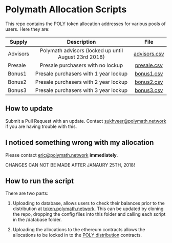 # Polymath Allocation Scripts

This repo contains the POLY token allocation addresses for various pools of users. Here they are:

| Supply        | Description           | File  |
| ------------- |:-------------:|:-----:|
| Advisors | Polymath advisors (locked up until August 23rd 2018) | [advisors.csv](/data/advisors.csv)|
| Presale | Presale purchasers with no lockup | [presale.csv](/data/presale.csv) |
| Bonus1 | Presale purchasers with 1 year lockup | [bonus1.csv](/data/bonus1.csv) |
| Bonus2 | Presale purchasers with 2 year lockup | [bonus2.csv](/data/bonus2.csv) |
| Bonus3 | Presale purchasers with 3 year lockup | [bonus3.csv](data/bonus3.csv) |

## How to update

Submit a Pull Request with an update. Contact sukhveer@polymath.network if you are having trouble with this.

## I noticed something wrong with my allocation

Please contact eric@polymath.network **immediately**.

CHANGES CAN NOT BE MADE AFTER JANAURY 25TH, 2018!

## How to run the script

There are two parts:

1) Uploading to database, allows users to check their balances prior to the distribution at [token.polymath.network](https://token.polymath.network). This can be updated by cloning the repo, dropping the config files into this folder and calling each script in the /database folder.

2) Uploading the allocations to the ethereum contracts allows the allocations to be locked in to the [POLY distribution](https://github.com/PolymathNetwork/polymath-token-distribution) contracts.
